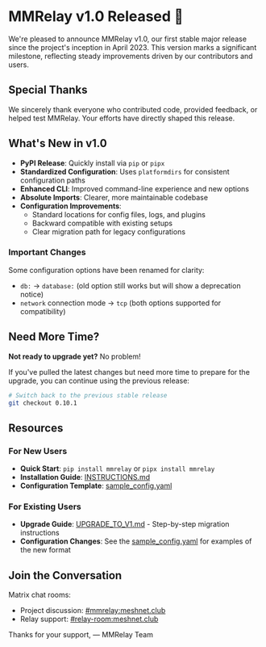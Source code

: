 # MMRelay v1.0 Released 🔖

We're pleased to announce MMRelay v1.0, our first stable major release since the project's inception in April 2023. This version marks a significant milestone, reflecting steady improvements driven by our contributors and users.

## Special Thanks

We sincerely thank everyone who contributed code, provided feedback, or helped test MMRelay. Your efforts have directly shaped this release.

## What's New in v1.0

- **PyPI Release**: Quickly install via `pip` or `pipx`
- **Standardized Configuration**: Uses `platformdirs` for consistent configuration paths
- **Enhanced CLI**: Improved command-line experience and new options
- **Absolute Imports**: Clearer, more maintainable codebase
- **Configuration Improvements**:
  - Standard locations for config files, logs, and plugins
  - Backward compatible with existing setups
  - Clear migration path for legacy configurations

### Important Changes

Some configuration options have been renamed for clarity:
- `db:` → `database:` (old option still works but will show a deprecation notice)
- `network` connection mode → `tcp` (both options supported for compatibility)

## Need More Time?

**Not ready to upgrade yet?** No problem!

If you've pulled the latest changes but need more time to prepare for the upgrade, you can continue using the previous release:

```bash
# Switch back to the previous stable release
git checkout 0.10.1
```

## Resources

### For New Users
- **Quick Start**: `pip install mmrelay` or `pipx install mmrelay`
- **Installation Guide**: [INSTRUCTIONS.md](https://github.com/geoffwhittington/meshtastic-matrix-relay/blob/main/INSTRUCTIONS.md)
- **Configuration Template**: [sample_config.yaml](https://github.com/geoffwhittington/meshtastic-matrix-relay/blob/main/sample_config.yaml)

### For Existing Users
- **Upgrade Guide**: [UPGRADE_TO_V1.md](https://github.com/geoffwhittington/meshtastic-matrix-relay/blob/main/UPGRADE_TO_V1.md) - Step-by-step migration instructions
- **Configuration Changes**: See the [sample_config.yaml](https://github.com/geoffwhittington/meshtastic-matrix-relay/blob/main/sample_config.yaml) for examples of the new format

## Join the Conversation

Matrix chat rooms:
- Project discussion: [#mmrelay:meshnet.club](https://matrix.to/#/#mmrelay:meshnet.club)
- Relay support: [#relay-room:meshnet.club](https://matrix.to/#/#relay-room:meshnet.club)

Thanks for your support,
— MMRelay Team

